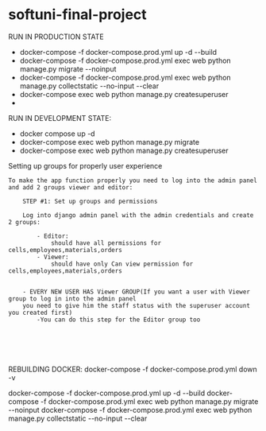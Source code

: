 # softuni-final-project

RUN IN PRODUCTION STATE
- docker-compose -f docker-compose.prod.yml up -d --build
- docker-compose -f docker-compose.prod.yml exec web python manage.py migrate --noinput
- docker-compose -f docker-compose.prod.yml exec web python manage.py collectstatic --no-input --clear
- docker-compose exec web python manage.py createsuperuser
- 

RUN IN DEVELOPMENT STATE:
- docker compose up -d
- docker-compose exec web python manage.py migrate
- docker-compose exec web python manage.py createsuperuser


Setting up groups for properly user experience
```
To make the app function properly you need to log into the admin panel and add 2 groups viewer and editor:

    STEP #1: Set up groups and permissions 
        
    Log into django admin panel with the admin credentials and create 2 groups:

        - Editor:
            should have all permissions for cells,employees,materials,orders
        - Viewer:
            should have only Can view permission for cells,employees,materials,orders


    - EVERY NEW USER HAS Viewer GROUP(If you want a user with Viewer group to log in into the admin panel
    you need to give him the staff status with the superuser account you created first)
        -You can do this step for the Editor group too

    


    
```

REBUILDING DOCKER:
docker-compose -f docker-compose.prod.yml down -v

docker-compose -f docker-compose.prod.yml up -d --build
docker-compose -f docker-compose.prod.yml exec web python manage.py migrate --noinput
docker-compose -f docker-compose.prod.yml exec web python manage.py collectstatic --no-input --clear